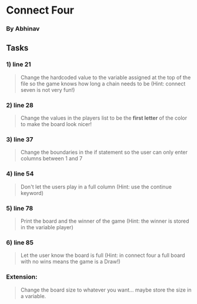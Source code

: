 # Connect Four
### By Abhinav

## Tasks

### 1) line 21
> Change the hardcoded value to the variable assigned at the top of the file so the game knows how long a chain needs to be (Hint: connect seven is not very fun!)
### 2) line 28
> Change the values in the players list to be the **first letter** of the color to make the board look nicer!
### 3) line 37
> Change the boundaries in the if statement so the user can only enter columns between 1 and 7
### 4) line 54
> Don't let the users play in a full column (Hint: use the continue keyword)
### 5) line 78
> Print the board and the winner of the game (Hint: the winner is stored in the variable player)
### 6) line 85
> Let the user know the board is full (Hint: in connect four a full board with no wins means the game is a Draw!)
### Extension:
> Change the board size to whatever you want... maybe store the size in a variable.
